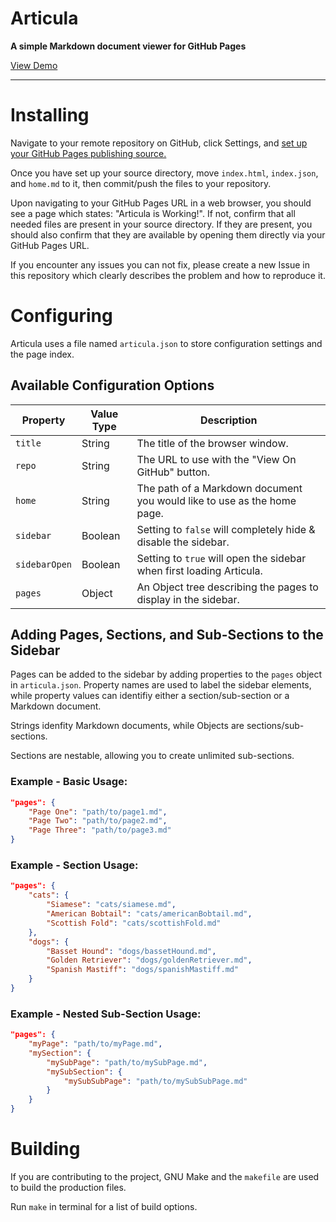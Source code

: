 # Articula

**A simple Markdown document viewer for GitHub Pages**

[View Demo](http://demo.articula.io)

---

# Installing

Navigate to your remote repository on GitHub, click Settings, and [set up your GitHub Pages publishing source.](https://help.github.com/articles/configuring-a-publishing-source-for-github-pages/)

Once you have set up your source directory, move `index.html`, `index.json`, and `home.md` to it, then commit/push the files to your repository.

Upon navigating to your GitHub Pages URL in a web browser, you should see a page which states: "Articula is Working!". If not, confirm that all needed files are present in your source directory. If they are present, you should also confirm that they are available by opening them directly via your GitHub Pages URL.

If you encounter any issues you can not fix, please create a new Issue in this repository which clearly describes the problem and how to reproduce it.

# Configuring

Articula uses a file named `articula.json` to store configuration settings and the page index.

## Available Configuration Options

Property|Value Type|Description
---|---|---
`title`|String|The title of the browser window.
`repo`|String|The URL to use with the "View On GitHub" button.
`home`|String|The path of a Markdown document you would like to use as the home page.
`sidebar`|Boolean|Setting to `false` will completely hide & disable the sidebar.
`sidebarOpen`|Boolean|Setting to `true` will open the sidebar when first loading Articula.
`pages`|Object|An Object tree describing the pages to display in the sidebar.

## Adding Pages, Sections, and Sub-Sections to the Sidebar

Pages can be added to the sidebar by adding properties to the `pages` object in `articula.json`. Property names are used to label the sidebar elements, while property values can identifiy either a section/sub-section or a Markdown document.

Strings idenfity Markdown documents, while Objects are sections/sub-sections.

Sections are nestable, allowing you to create unlimited sub-sections.

### Example - Basic Usage:

```JSON
"pages": {
	"Page One": "path/to/page1.md",
	"Page Two": "path/to/page2.md",
	"Page Three": "path/to/page3.md"
}
```

### Example - Section Usage:

```JSON
"pages": {
	"cats": {
		"Siamese": "cats/siamese.md",
		"American Bobtail": "cats/americanBobtail.md",
		"Scottish Fold": "cats/scottishFold.md"
	},
	"dogs": {
		"Basset Hound": "dogs/bassetHound.md",
		"Golden Retriever": "dogs/goldenRetriever.md",
		"Spanish Mastiff": "dogs/spanishMastiff.md"
	}
}
```

### Example - Nested Sub-Section Usage:

```JSON
"pages": {
	"myPage": "path/to/myPage.md",
	"mySection": {
		"mySubPage": "path/to/mySubPage.md",
		"mySubSection": {
			"mySubSubPage": "path/to/mySubSubPage.md"
		}
	}
}
```

# Building

If you are contributing to the project, GNU Make and the `makefile` are used to build the production files.

Run `make` in terminal for a list of build options.